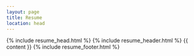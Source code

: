 ```yaml
---
layout: page
title: Resume
location: head
---
```

<!doctype html>
<html>
    {% include resume_head.html %}
    <body>
        {% include resume_header.html %}
            {{ content }}
        {% include resume_footer.html %}
    </body>
</html>



